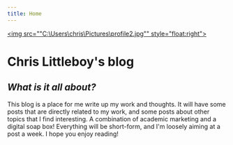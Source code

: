 ```yaml
---
title: Home
---
```


[<img src=""C:\\Users\\chris\\Pictures\\profile2.jpg"" style="float:right">](https://twitter.com/chris_littleboy?lang=en)

# Chris Littleboy's blog

## _What is it all about?_

This blog is a place for me write up my work and thoughts. It will have some posts that are directly related to my work, and some posts about other topics that I find interesting. A combination of academic marketing and a digital soap box! Everything will be short-form, and I'm loosely aiming at a post a week. I hope you enjoy reading!
